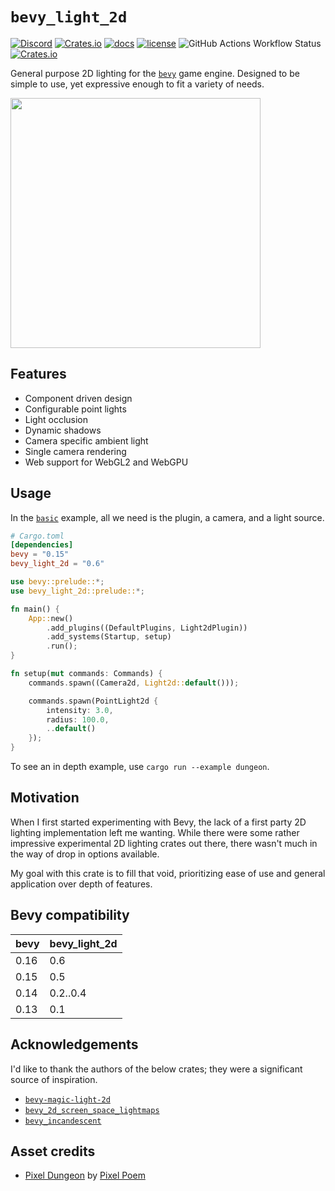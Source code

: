 # `bevy_light_2d`

[![Discord](https://img.shields.io/discord/805147867924267018?logo=discord&color=7289DA)](https://discord.gg/yZmJgXnqfv)
[![Crates.io](https://img.shields.io/crates/v/bevy_light_2d)](https://crates.io/crates/bevy_light_2d)
[![docs](https://docs.rs/bevy_light_2d/badge.svg)](https://docs.rs/bevy_light_2d/)
[![license](https://img.shields.io/badge/license-MIT-blue.svg)](https://github.com/jgayfer/bevy_light_2d/blob/master/LICENSE)
![GitHub Actions Workflow Status](https://img.shields.io/github/actions/workflow/status/jgayfer/bevy_light_2d/build.yml)
[![Crates.io](https://img.shields.io/crates/d/bevy_light_2d)](https://crates.io/crates/bevy_light_2d)

General purpose 2D lighting for the [`bevy`](https://bevyengine.org/) game engine.
Designed to be simple to use, yet expressive enough to fit a variety of needs.

<img src="https://github.com/jgayfer/bevy_light_2d/blob/main/static/dungeon.gif?raw=true" width="400">

## Features

- Component driven design
- Configurable point lights
- Light occlusion
- Dynamic shadows
- Camera specific ambient light
- Single camera rendering
- Web support for WebGL2 and WebGPU

## Usage

In the [`basic`](https://github.com/jgayfer/bevy_light_2d/blob/main/examples/basic.rs) example, all we need is the plugin, a camera, and a light source.

```toml
# Cargo.toml
[dependencies]
bevy = "0.15"
bevy_light_2d = "0.6"
```

```rust
use bevy::prelude::*;
use bevy_light_2d::prelude::*;

fn main() {
    App::new()
        .add_plugins((DefaultPlugins, Light2dPlugin))
        .add_systems(Startup, setup)
        .run();
}

fn setup(mut commands: Commands) {
    commands.spawn((Camera2d, Light2d::default()));

    commands.spawn(PointLight2d {
        intensity: 3.0,
        radius: 100.0,
        ..default()
    });
}
```

To see an in depth example, use `cargo run --example dungeon`.

## Motivation

When I first started experimenting with Bevy, the lack of a first party 2D
lighting implementation left me wanting. While there were some rather impressive
experimental 2D lighting crates out there, there wasn't much in the way
of drop in options available.

My goal with this crate is to fill that void, prioritizing ease of use and
general application over depth of features.

## Bevy compatibility

| bevy | bevy_light_2d |
|------|---------------|
| 0.16 | 0.6           |
| 0.15 | 0.5           |
| 0.14 | 0.2..0.4      |
| 0.13 | 0.1           |

## Acknowledgements

I'd like to thank the authors of the below crates; they were a significant source of inspiration.

- [`bevy-magic-light-2d`](https://github.com/zaycev/bevy-magic-light-2d)
- [`bevy_2d_screen_space_lightmaps`](https://github.com/goto64/bevy_2d_screen_space_lightmaps)
- [`bevy_incandescent`](https://github.com/443eb9/bevy_incandescent)

## Asset credits

- [Pixel Dungeon](https://pixel-poem.itch.io/dungeon-assetpuck) by [Pixel Poem](https://pixel-poem.itch.io/)
